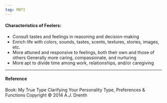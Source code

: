 ```yaml
---
tag: MBTI
---
```


#### Characteristics of Feelers:

- Consult tastes and feelings in reasoning and decision-making
- Enrich life with colors, sounds, tastes, scents, textures, stories, images, etc.
- More attuned and responsive to feelings, both their own and those of others Generally more caring, compassionate, and nurturing
- More apt to divide time among work, relationships, and/or caregiving

---

#### Reference

Book: My True Type
Clarifying Your Personality Type, Preferences & Functions
Copyright © 2014
A.J. Drenth
